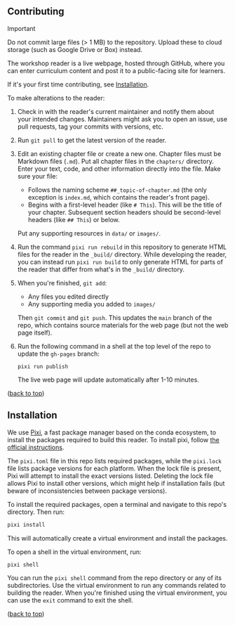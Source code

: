 ## Contributing

[top]: #contributing

> [!IMPORTANT]
>
> Do not commit large files (> 1 MB) to the repository. Upload these to cloud
> storage (such as Google Drive or Box) instead.

The workshop reader is a live webpage, hosted through GitHub, where you can
enter curriculum content and post it to a public-facing site for learners.

If it's your first time contributing, see [Installation](#installation).

To make alterations to the reader:

1.  Check in with the reader's current maintainer and notify them about your 
    intended changes. Maintainers might ask you to open an issue, use pull 
    requests, tag your commits with versions, etc.

2.  Run `git pull` to get the latest version of the reader.

3.  Edit an existing chapter file or create a new one. Chapter files must be
    Markdown files (`.md`). Put all chapter files in the `chapters/` directory.
    Enter your text, code, and other information directly into the file. Make
    sure your file:

    - Follows the naming scheme `##_topic-of-chapter.md` (the only exception is
      `index.md`, which contains the reader's front page).
    - Begins with a first-level header (like `# This`). This will be the title
      of your chapter. Subsequent section headers should be second-level
      headers (like `## This`) or below.

    Put any supporting resources in `data/` or `images/`.

4.  Run the command `pixi run rebuild` in this repository to generate HTML
    files for the reader in the `_build/` directory. While developing the
    reader, you can instead run `pixi run build` to only generate HTML for
    parts of the reader that differ from what's in the `_build/` directory.

5.  When you're finished, `git add`:
    - Any files you edited directly
    - Any supporting media you added to `images/`

    Then `git commit` and `git push`. This updates the `main` branch of the
    repo, which contains source materials for the web page (but not the web
    page itself).

6.  Run the following command in a shell at the top level of the repo to update
    the `gh-pages` branch:
    ```
    pixi run publish
    ```
    The live web page will update automatically after 1-10 minutes.

[ghp-import]: https://github.com/c-w/ghp-import

([back to top][top])


## Installation

We use [Pixi][], a fast package manager based on the conda ecosystem, to
install the packages required to build this reader. To install pixi, follow
[the official instructions][Pixi]. 

[pixi]: https://pixi.sh/

The `pixi.toml` file in this repo lists required packages, while the
`pixi.lock` file lists package versions for each platform. When the lock file
is present, Pixi will attempt to install the exact versions listed. Deleting
the lock file allows Pixi to install other versions, which might help if
installation fails (but beware of inconsistencies between package versions).

To install the required packages, open a terminal and navigate to this repo's
directory. Then run:

```sh
pixi install
```

This will automatically create a virtual environment and install the packages.

To open a shell in the virtual environment, run:

```sh
pixi shell
```

You can run the `pixi shell` command from the repo directory or any of its
subdirectories. Use the virtual environment to run any commands related to
building the reader. When you're finished using the virtual environment, you
can use the `exit` command to exit the shell.

([back to top][top])
